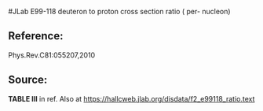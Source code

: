 #JLab E99-118 deuteron to proton cross section ratio ( per- nucleon)
## Reference: 
Phys.Rev.C81:055207,2010

## Source:

__TABLE III__ in ref. Also at https://hallcweb.jlab.org/disdata/f2_e99118_ratio.text
